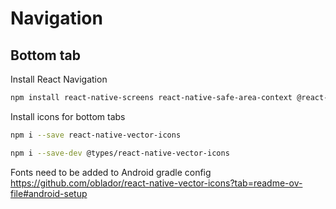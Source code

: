 # Navigation

## Bottom tab


Install React Navigation

```bash
npm install react-native-screens react-native-safe-area-context @react-navigation/native @react-navigation/bottom-tabs
```

Install icons for bottom tabs

```bash
npm i --save react-native-vector-icons
```

```bash
npm i --save-dev @types/react-native-vector-icons
```

Fonts need to be added to Android gradle config https://github.com/oblador/react-native-vector-icons?tab=readme-ov-file#android-setup